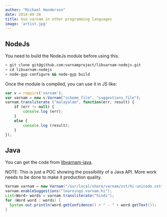 ```yaml
---
author: "Michael Henderson"
date: 2014-09-28
title: Use varnam in other programming languages
image: 'artist.jpg'
---
```


## NodeJs

You need to build the NodeJs module before using this.

```bash
> git clone git@github.com:varnamproject/libvarnam-nodejs.git
> cd libvarnam-nodejs
> node-gyp configure && node-gyp build
```

Once the module is compiled, you can use it in JS like:


```js
var v = require('varnam');
var varnam = new v.Varnam("scheme_file", "suggestions_file");
varnam.transliterate ("malayalam", function(err, result) {
	if (err != null) {
        console.log (err);
	}
	else {
        console.log (result);
	}
});
```

## Java

You can get the code from [libvarnam-java](https://github.com/navaneeth/libvarnam-java). 

NOTE: This is just a POC showing the possibility of a Java API. More work needs to be done to make it production quality.

```java
Varnam varnam = new Varnam("/usr/local/share/varnam/vst/hi-unicode.vst");
varnam.enableSuggestions("learnings.varnam.hi");
List<Word> words = varnam.transliterate("hindi");
for (Word word : words) {
  System.out.println(word.getConfidence() + " - " + word.getText());
}
```
